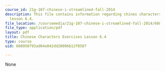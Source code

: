 ```yaml
---
course_id: 21g-107-chinese-i-streamlined-fall-2014
description: This file contains information regarding chines characters exercises
  lesson 6.4.
file_location: /coursemedia/21g-107-chinese-i-streamlined-fall-2014/608950793ad04e842dd20096b12f0587_MIT21G_107F14_L6_st4_6.4.pdf
file_type: application/pdf
layout: pdf
title: Chinese Characters Exercises Lesson 6.4
type: course
uid: 608950793ad04e842dd20096b12f0587

---
```

None